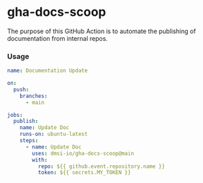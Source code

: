 # gha-docs-scoop

The purpose of this GitHub Action is to automate the publishing of documentation from internal repos.

### Usage

```yaml
name: Documentation Update

on:
  push:
    branches:
      - main

jobs:
  publish:
    name: Update Doc
    runs-on: ubuntu-latest
    steps:
      - name: Update Doc
        uses: dmsi-io/gha-docs-scoop@main
        with:
          repo: ${{ github.event.repository.name }}
          token: ${{ secrets.MY_TOKEN }}
```
